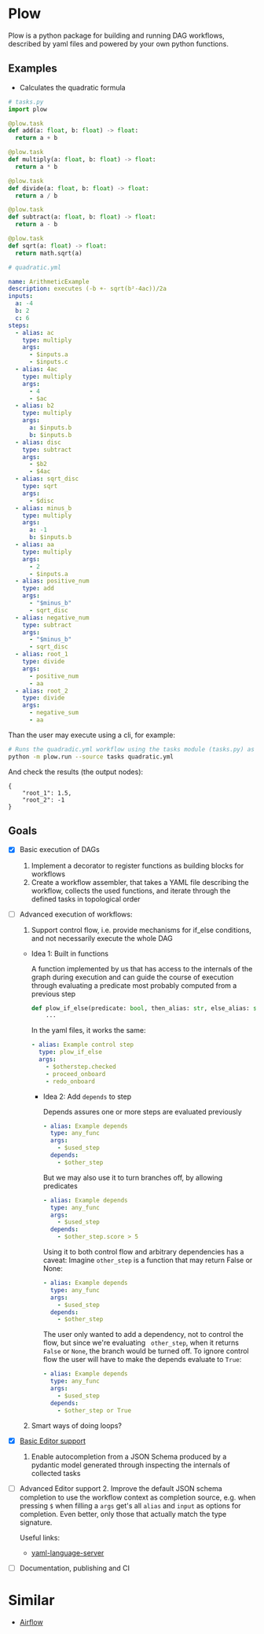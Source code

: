 # Plow

Plow is a python package for building and running DAG workflows,
described by yaml files and powered by your own python functions.

## Examples

- Calculates the quadratic formula

```python
# tasks.py
import plow

@plow.task
def add(a: float, b: float) -> float:
  return a + b

@plow.task
def multiply(a: float, b: float) -> float:
  return a * b

@plow.task
def divide(a: float, b: float) -> float:
  return a / b

@plow.task
def subtract(a: float, b: float) -> float:
  return a - b

@plow.task
def sqrt(a: float) -> float:
  return math.sqrt(a)
```

```yaml
# quadratic.yml

name: ArithmeticExample
description: executes (-b +- sqrt(b²-4ac))/2a
inputs:
  a: -4
  b: 2
  c: 6
steps:
  - alias: ac
    type: multiply
    args:
      - $inputs.a
      - $inputs.c
  - alias: 4ac
    type: multiply
    args:
      - 4
      - $ac
  - alias: b2
    type: multiply
    args:
      a: $inputs.b
      b: $inputs.b
  - alias: disc
    type: subtract
    args:
      - $b2
      - $4ac
  - alias: sqrt_disc
    type: sqrt
    args:
      - $disc
  - alias: minus_b
    type: multiply
    args:
      a: -1
      b: $inputs.b
  - alias: aa
    type: multiply
    args:
      - 2
      - $inputs.a
  - alias: positive_num
    type: add
    args:
      - "$minus_b"
      - sqrt_disc
  - alias: negative_num
    type: subtract
    args:
      - "$minus_b"
      - sqrt_disc
  - alias: root_1
    type: divide
    args:
      - positive_num
      - aa
  - alias: root_2
    type: divide
    args:
      - negative_sum
      - aa
```

Than the user may execute using a cli, for example:

```bash
# Runs the quadradic.yml workflow using the tasks module (tasks.py) as a source for tasks definitions
python -m plow.run --source tasks quadratic.yml
```

And check the results (the output nodes):

```
{
    "root_1": 1.5,
    "root_2": -1
}

```

## Goals

- [x] Basic execution of DAGs

  1. Implement a decorator to register functions as building blocks for workflows
  2. Create a workflow assembler, that takes a YAML file describing the workflow,
     collects the used functions, and iterate through the defined tasks in topological
     order

- [ ] Advanced execution of workflows:

  1. Support control flow, i.e. provide mechanisms for if_else conditions, and not necessarily execute the whole DAG

  - Idea 1: Built in functions

    A function implemented by us that has access to the internals of the graph during execution
    and can guide the course of execution through evaluating a predicate most probably computed from a previous step

    ```python
    def plow_if_else(predicate: bool, then_alias: str, else_alias: str) -> None:
        ...
    ```

    In the yaml files, it works the same:

    ```yaml
    - alias: Example control step
      type: plow_if_else
      args:
        - $otherstep.checked
        - proceed_onboard
        - redo_onboard
    ```

    - Idea 2: Add `depends` to step

      Depends assures one or more steps are evaluated previously

      ```yaml
      - alias: Example depends
        type: any_func
        args:
          - $used_step
        depends:
          - $other_step
      ```

      But we may also use it to turn branches off, by allowing predicates

      ```yaml
      - alias: Example depends
        type: any_func
        args:
          - $used_step
        depends:
          - $other_step.score > 5
      ```

      Using it to both control flow and arbitrary dependencies has a caveat:
      Imagine `other_step` is a function that may return False or None:

      ```yaml
      - alias: Example depends
        type: any_func
        args:
          - $used_step
        depends:
          - $other_step
      ```

      The user only wanted to add a dependency, not to control the flow, but since we're evaluating
      ` other_step`, when it returns `False` or `None`, the branch would be turned off. To ignore control flow the user will have to make the depends evaluate to `True`:

      ```yaml
      - alias: Example depends
        type: any_func
        args:
          - $used_step
        depends:
          - $other_step or True
      ```

  2. Smart ways of doing loops?

- [x] [Basic Editor support](./plow/json_schema.py)

  1. Enable autocompletion from a JSON Schema produced by a pydantic
     model generated through inspecting the internals of collected tasks

- [ ] Advanced Editor support 2. Improve the default JSON schema completion to use the workflow context as completion source,
      e.g. when pressing `$` when filling a `args` get's all `alias` and `input` as options for completion. Even better, only those that
      actually match the type signature.

  Useful links:

  - [yaml-language-server](https://github.com/redhat-developer/yaml-language-server)

- [ ] Documentation, publishing and CI

# Similar

- [Airflow](https://github.com/apache/airflow)
